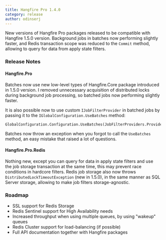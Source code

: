 ```yaml
---
title: Hangfire Pro 1.4.0
category: release
author: odinserj
---
```


New versions of Hangfire Pro packages released to be compatible with Hangfire 1.5.0 version. Background jobs in batches now performing slightly faster, and Redis transaction scope was reduced to the `Commit` method, allowing to query for data from apply state filters. 

### Release Notes

#### Hangfire.Pro

Batches now use new low-level types of Hangfire.Core package introduced in 1.5.0 version.  I removed unnecessary acquisition of distributed locks during background job processing, so batched jobs now performing slightly faster.

It is also possible now to use custom `IJobFilterProvider` in batched jobs by passing it to the `IGlobalConfiguration.UseBatches` method:

<pre><code><span class="type">GlobalConfiguration</span>.Configuration.UseBatches(<span class="type">JobFilterProviders</span>.Providers);
</code></pre>

Batches now throw an exception when you forgot to call the `UseBatches` method, an easy mistake that raised a lot of questions.

#### Hangfire.Pro.Redis

Nothing new, except you can query for data in apply state filters and use the job storage transaction at the same time, this may prevent race conditions in hardcore filters. Redis job storage also now throws `DistributedLockTimeoutException` (new in 1.5.0), in the same manner as SQL Server storage, allowing to make job filters storage-agnostic.

### Roadmap

* SSL support for Redis Storage
* Redis Sentinel support for High Availability needs
* Increased throughput when using multiple queues, by using "wakeup" queues
* Redis Cluster support for load-balancing (if possible)
* Full API documentation together with Hangfire packages